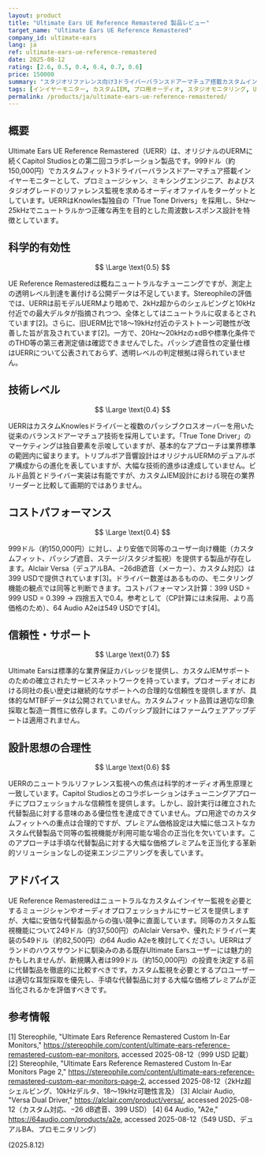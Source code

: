 ```yaml
---
layout: product
title: "Ultimate Ears UE Reference Remastered 製品レビュー"
target_name: "Ultimate Ears UE Reference Remastered"
company_id: ultimate-ears
lang: ja
ref: ultimate-ears-ue-reference-remastered
date: 2025-08-12
rating: [2.6, 0.5, 0.4, 0.4, 0.7, 0.6]
price: 150000
summary: "スタジオリファレンス向け3ドライバーバランスドアーマチュア搭載カスタムインイヤーモニターで、ニュートラルチューニングを特徴とするが、999ドル（約150,000円）価格帯での競合他社製品の優位性が顕著"
tags: [インイヤーモニター, カスタムIEM, プロ用オーディオ, スタジオモニタリング, Ultimate Ears]
permalink: /products/ja/ultimate-ears-ue-reference-remastered/
---
```


## 概要

Ultimate Ears UE Reference Remastered（UERR）は、オリジナルのUERMに続くCapitol Studiosとの第二回コラボレーション製品です。999ドル（約150,000円）でカスタムフィット3ドライバーバランスドアーマチュア搭載インイヤーモニターとして、プロミュージシャン、ミキシングエンジニア、およびスタジオグレードのリファレンス監視を求めるオーディオファイルをターゲットとしています。UERRはKnowles製独自の「True Tone Drivers」を採用し、5Hz～25kHzでニュートラルかつ正確な再生を目的とした周波数レスポンス設計を特徴としています。

## 科学的有効性

$$ \Large \text{0.5} $$

UE Reference Remasteredは概ねニュートラルなチューニングですが、測定上の透明レベル到達を裏付ける公開データは不足しています。Stereophileの評価では、UERRは前モデルUERMより暗めで、2kHz超からのシェルビングと10kHz付近での最大デルタが指摘されつつ、全体としてはニュートラルに収まるとされています[2]。さらに、旧UERM比で18～19kHz付近のテストトーン可聴性が改善した旨が言及されています[2]。一方で、20Hz～20kHzの±dBや標準化条件でのTHD等の第三者測定値は確認できませんでした。パッシブ遮音性の定量仕様はUERRについて公表されておらず、透明レベルの判定根拠は得られていません。

## 技術レベル

$$ \Large \text{0.4} $$

UERRはカスタムKnowlesドライバーと複数のパッシブクロスオーバーを用いた従来のバランスドアーマチュア技術を採用しています。「True Tone Driver」のマーケティングは独自要素を示唆していますが、基本的なアプローチは業界標準の範囲内に留まります。トリプルボア音響設計はオリジナルUERMのデュアルボア構成からの進化を表していますが、大幅な技術的進歩は達成していません。ビルド品質とドライバー実装は有能ですが、カスタムIEM設計における現在の業界リーダーと比較して画期的ではありません。

## コストパフォーマンス

$$ \Large \text{0.4} $$

999ドル（約150,000円）に対し、より安価で同等のユーザー向け機能（カスタムフィット、パッシブ遮音、ステージ/スタジオ監視）を提供する製品が存在します。Alclair Versa（デュアルBA、−26dB遮音（メーカー）、カスタム対応）は399 USDで提供されています[3]。ドライバー数差はあるものの、モニタリング機能の観点では同等と判断できます。コストパフォーマンス計算：399 USD ÷ 999 USD = 0.399 → 四捨五入で0.4。参考として（CP計算には未採用、より高価格のため）、64 Audio A2eは549 USDです[4]。

## 信頼性・サポート

$$ \Large \text{0.7} $$

Ultimate Earsは標準的な業界保証カバレッジを提供し、カスタムIEMサポートのための確立されたサービスネットワークを持っています。プロオーディオにおける同社の長い歴史は継続的なサポートへの合理的な信頼性を提供しますが、具体的なMTBFデータは公開されていません。カスタムフィット品質は適切な印象採取と製造一貫性に依存します。このパッシブ設計にはファームウェアアップデートは適用されません。

## 設計思想の合理性

$$ \Large \text{0.6} $$

UERRのニュートラルリファレンス監視への焦点は科学的オーディオ再生原理と一致しています。Capitol Studiosとのコラボレーションはチューニングアプローチにプロフェッショナルな信頼性を提供します。しかし、設計実行は確立された代替製品に対する意味のある優位性を達成できていません。プロ用途でのカスタムフィットへの重点は合理的ですが、プレミアム価格設定は大幅に低コストなカスタム代替製品で同等の監視機能が利用可能な場合の正当化を欠いています。このアプローチは手頃な代替製品に対する大幅な価格プレミアムを正当化する革新的ソリューションなしの従来エンジニアリングを表しています。

## アドバイス

UE Reference Remasteredはニュートラルなカスタムインイヤー監視を必要とするミュージシャンやオーディオプロフェッショナルにサービスを提供しますが、大幅に安価な代替製品からの強い競争に直面しています。同等のカスタム監視機能について249ドル（約37,500円）のAlclair Versaや、優れたドライバー実装の549ドル（約82,500円）の64 Audio A2eを検討してください。UERRはブランドのハウスサウンドに馴染みのある既存Ultimate Earsユーザーには魅力的かもしれませんが、新規購入者は999ドル（約150,000円）の投資を決定する前に代替製品を徹底的に比較すべきです。カスタム監視を必要とするプロユーザーは適切な耳型採取を優先し、手頃な代替製品に対する大幅な価格プレミアムが正当化されるかを評価すべきです。

## 参考情報

[1] Stereophile, "Ultimate Ears Reference Remastered Custom In-Ear Monitors," https://stereophile.com/content/ultimate-ears-reference-remastered-custom-ear-monitors, accessed 2025-08-12（999 USD 記載）
[2] Stereophile, "Ultimate Ears Reference Remastered Custom In-Ear Monitors Page 2," https://stereophile.com/content/ultimate-ears-reference-remastered-custom-ear-monitors-page-2, accessed 2025-08-12（2kHz超シェルビング、10kHzデルタ、18～19kHz可聴性言及）
[3] Alclair Audio, "Versa Dual Driver," https://alclair.com/product/versa/, accessed 2025-08-12（カスタム対応、−26 dB遮音、399 USD）
[4] 64 Audio, "A2e," https://64audio.com/products/a2e, accessed 2025-08-12（549 USD、デュアルBA、プロモニタリング）

(2025.8.12)